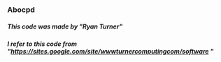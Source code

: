 ### Abocpd

##### This code was made by "Ryan Turner"
##### I refer to this code from "https://sites.google.com/site/wwwturnercomputingcom/software "
